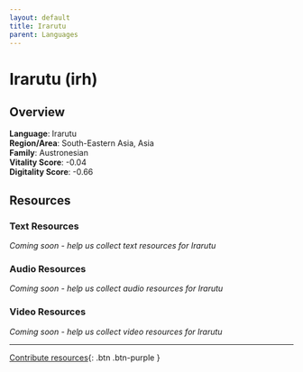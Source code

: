 ```yaml
---
layout: default
title: Irarutu
parent: Languages
---
```


# Irarutu (irh)

## Overview

**Language**: Irarutu  
**Region/Area**: South-Eastern Asia, Asia  
**Family**: Austronesian  
**Vitality Score**: -0.04  
**Digitality Score**: -0.66  

## Resources

### Text Resources
*Coming soon - help us collect text resources for Irarutu*

### Audio Resources
*Coming soon - help us collect audio resources for Irarutu*

### Video Resources
*Coming soon - help us collect video resources for Irarutu*

---

[Contribute resources](https://fairtrain.github.io/){: .btn .btn-purple }
